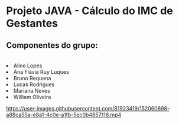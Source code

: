 # Projeto JAVA - Cálculo do IMC de Gestantes
<h2>Componentes do grupo:</h2>
<br>
<li>Aline Lopes</li>
<li>Ana Flávia Ruy Luques</li>
<li>Bruno Requena</li>
<li>Lucas Rodrigues</li>
<li>Mariana Neves</li>
<li>William Oliveira</li>




https://user-images.githubusercontent.com/81923419/152060898-a88ca55a-e8a1-4c0e-a1fb-5ec0b4857118.mp4


